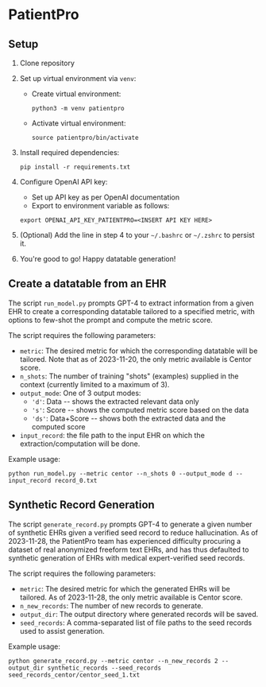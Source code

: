 # PatientPro

## Setup
1. Clone repository
2. Set up virtual environment via `venv`:
    -  Create virtual environment: 
        ```
        python3 -m venv patientpro
        ```
    - Activate virtual environment:
        ```
        source patientpro/bin/activate
        ```
3. Install required dependencies:
    ```
    pip install -r requirements.txt
    ```
4. Configure OpenAI API key:
    - Set up API key as per OpenAI documentation 
    - Export to environment variable as follows:
    ```
    export OPENAI_API_KEY_PATIENTPRO=<INSERT API KEY HERE>
    ```
5. (Optional) Add the line in step 4 to your `~/.bashrc` or `~/.zshrc` to persist it.

5. You're good to go! Happy datatable generation!

## Create a datatable from an EHR
The script `run_model.py` prompts GPT-4 to extract information from a given EHR to create a corresponding datatable tailored to a specified metric, with options to few-shot the prompt and compute the metric score. 

The script requires the following parameters:
- `metric`: The desired metric for which the corresponding datatable will be tailored. Note that as of 2023-11-20, the only metric available is Centor score.
- `n_shots`: The number of training "shots" (examples) supplied in the context (currently limited to a maximum of 3).
- `output_mode`: One of 3 output modes:
  - `'d'`: Data -- shows the extracted relevant data only
  - `'s'`: Score -- shows the computed metric score based on the data
  - `'ds'`: Data+Score -- shows both the extracted data and the computed score
- `input_record`: the file path to the input EHR on which the extraction/computation will be done.

Example usage:
```
python run_model.py --metric centor --n_shots 0 --output_mode d --input_record record_0.txt
```


## Synthetic Record Generation
The script `generate_record.py` prompts GPT-4 to generate a given number of synthetic EHRs given a verified seed record to reduce hallucination. As of 2023-11-28, the PatientPro team has experienced difficulty procuring a dataset of real anonymized freeform text EHRs, and has thus defaulted to synthetic generation of EHRs with medical expert-verified seed records.

The script requires the following parameters:

- `metric`: The desired metric for which the generated EHRs will be tailored. As of 2023-11-28, the only metric available is Centor score.
- `n_new_records`: The number of new records to generate.
- `output_dir`: The output directory where generated records will be saved.
- `seed_records`: A comma-separated list of file paths to the seed records used to assist generation.

Example usage:
```
python generate_record.py --metric centor --n_new_records 2 --output_dir synthetic_records --seed_records seed_records_centor/centor_seed_1.txt
```



